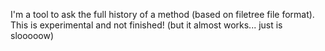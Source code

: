 I'm a tool to ask the full history of a method (based on filetree file format).
This is experimental and not finished! (but it almost works... just is slooooow)